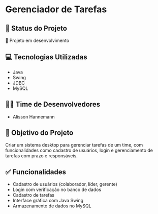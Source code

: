 # Gerenciador de Tarefas

## 📌 Status do Projeto
🚧 Projeto em desenvolvimento

## 💻 Tecnologias Utilizadas
- Java
- Swing
- JDBC
- MySQL

## 👨‍💻 Time de Desenvolvedores
- Alisson Hannemann

## 🎯 Objetivo do Projeto
Criar um sistema desktop para gerenciar tarefas de um time, com funcionalidades como cadastro de usuários, login e gerenciamento de tarefas com prazo e responsáveis.

## ✅ Funcionalidades
- Cadastro de usuários (colaborador, líder, gerente)
- Login com verificação no banco de dados
- Cadastro de tarefas
- Interface gráfica com Java Swing
- Armazenamento de dados no MySQL
